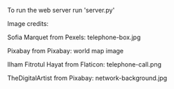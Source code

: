 To run the web server run 'server.py'

Image credits:

Sofia Marquet from Pexels: telephone-box.jpg

Pixabay from Pixabay: world map image

Ilham Fitrotul Hayat from Flaticon: telephone-call.png

TheDigitalArtist from Pixabay: network-background.jpg

